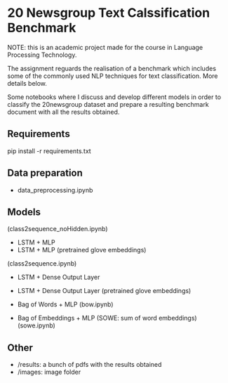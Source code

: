 # 20 Newsgroup Text Calssification Benchmark

NOTE: this is an academic project made for the course in Language Processing Technology.

The assignment reguards the realisation of a benchmark which includes some of the commonly used NLP techniques for text classification. More details below.

Some notebooks where I discuss and develop different models in order to classify the 20newsgroup dataset and prepare a resulting benchmark document with all the results obtained.

## Requirements
  pip install -r requirements.txt

## Data preparation
  - data_preprocessing.ipynb
  
## Models
  (class2sequence_noHidden.ipynb)
  - LSTM + MLP
  - LSTM + MLP (pretrained glove embeddings)
  
  (class2sequence.ipynb)
  - LSTM + Dense Output Layer
  - LSTM + Dense Output Layer (pretrained glove embeddings)
  
  - Bag of Words + MLP (bow.ipynb)
  - Bag of Embeddings + MLP (SOWE: sum of word embeddings) (sowe.ipynb)
  
## Other
  - /results: a bunch of pdfs with the results obtained
  - /images: image folder
